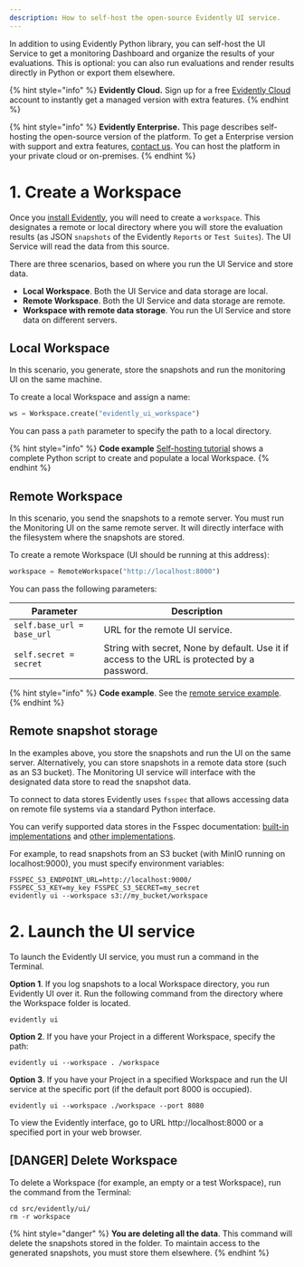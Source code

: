 ```yaml
---
description: How to self-host the open-source Evidently UI service.
---
```


In addition to using Evidently Python library, you can self-host the UI Service to get a monitoring Dashboard and organize the results of your evaluations. This is optional: you can also run evaluations and render results directly in Python or export them elsewhere.

{% hint style="info" %}
**Evidently Cloud.** Sign up for a free [Evidently Cloud](cloud_account.md) account to instantly get a managed version with extra features.
{% endhint %}

{% hint style="info" %}
**Evidently Enterprise.** This page describes self-hosting the open-source version of the platform. To get a Enterprise version with support and extra features, [contact us](https://www.evidentlyai.com/get-demo). You can host the platform in your private cloud or on-premises.
{% endhint %}

# 1. Create a Workspace

Once you [install Evidently](install-evidently.md), you will need to create a `workspace`. This designates a remote or local directory where you will store the evaluation results (as JSON `snapshots` of the Evidently `Reports` or `Test Suites`). The UI Service will read the data from this source. 

There are three scenarios, based on where you run the UI Service and store data. 
* **Local Workspace**. Both the UI Service and data storage are local.
* **Remote Workspace**. Both the UI Service and data storage are remote.
* **Workspace with remote data storage**. You run the UI Service and store data on different servers. 

## Local Workspace

In this scenario, you generate, store the snapshots and run the monitoring UI on the same machine.

To create a local Workspace and assign a name:

```python
ws = Workspace.create("evidently_ui_workspace")
```

You can pass a `path` parameter to specify the path to a local directory.

{% hint style="info" %}
**Code example** [Self-hosting tutorial](../examples/tutorial-monitoring.md) shows a complete Python script to create and populate a local Workspace.
{% endhint %}

## Remote Workspace

In this scenario, you send the snapshots to a remote server. You must run the Monitoring UI on the same remote server. It will directly interface with the filesystem where the snapshots are stored.

To create a remote Workspace (UI should be running at this address):

```python
workspace = RemoteWorkspace("http://localhost:8000")
```

You can pass the following parameters:

| Parameter | Description |
|---|---|
| `self.base_url = base_url` | URL for the remote UI service. |
| `self.secret = secret` | String with secret, None by default. Use it if access to the URL is protected by a password. |

{% hint style="info" %}
**Code example**. See the [remote service example](https://github.com/evidentlyai/evidently/tree/main/examples/service).
{% endhint %}

## Remote snapshot storage

In the examples above, you store the snapshots and run the UI on the same server. Alternatively, you can store snapshots in a remote data store (such as an S3 bucket). The Monitoring UI service will interface with the designated data store to read the snapshot data.

To connect to data stores Evidently uses `fsspec` that allows accessing data on remote file systems via a standard Python interface. 

You can verify supported data stores in the Fsspec documentation: [built-in implementations](https://filesystem-spec.readthedocs.io/en/latest/api.html#built-in-implementations) and [other implementations](https://filesystem-spec.readthedocs.io/en/latest/api.html#other-known-implementations).

For example, to read snapshots from an S3 bucket (with MinIO running on localhost:9000), you must specify environment variables:

```
FSSPEC_S3_ENDPOINT_URL=http://localhost:9000/
FSSPEC_S3_KEY=my_key FSSPEC_S3_SECRET=my_secret
evidently ui --workspace s3://my_bucket/workspace
```

# 2. Launch the UI service

To launch the Evidently UI service, you must run a command in the Terminal.

**Option 1**. If you log snapshots to a local Workspace directory, you run Evidently UI over it. Run the following command from the directory where the Workspace folder is located.

```
evidently ui
```

**Option 2**. If you have your Project in a different Workspace, specify the path:

```
evidently ui --workspace . /workspace
```

**Option 3**. If you have your Project in a specified Workspace and run the UI service at the specific port (if the default port 8000 is occupied).

```
evidently ui --workspace ./workspace --port 8080
```

To view the Evidently interface, go to URL http://localhost:8000 or a specified port in your web browser.

## [DANGER] Delete Workspace

To delete a Workspace (for example, an empty or a test Workspace), run the command from the Terminal:

```
cd src/evidently/ui/
rm -r workspace
```

{% hint style="danger" %}
**You are deleting all the data**. This command will delete the snapshots stored in the folder. To maintain access to the generated snapshots, you must store them elsewhere.
{% endhint %}
